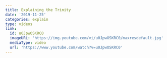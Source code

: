 ```yaml
---
title: Explaining the Trinity
date: '2019-11-25'
categories: explain
type: videos
link:
  id: u0JpwOSKRC0
  imageURL: 'https://img.youtube.com/vi/u0JpwOSKRC0/maxresdefault.jpg'
  mediaType: video
  url: 'https://www.youtube.com/watch?v=u0JpwOSKRC0'
---
```


